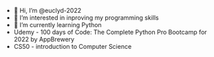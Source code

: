 - 👋 Hi, I’m @euclyd-2022
- 👀 I’m interested in inproving my programming skills
- 🌱 I’m currently learning Python
- Udemy - 100 days of Code: The Complete Python Pro Bootcamp for 2022 by AppBrewery
- CS50 - introduction to Computer Science


<!---
euclyd-2022/euclyd-2022 is a ✨ special ✨ repository because its `README.md` (this file) appears on your GitHub profile.
You can click the Preview link to take a look at your changes.
--->
